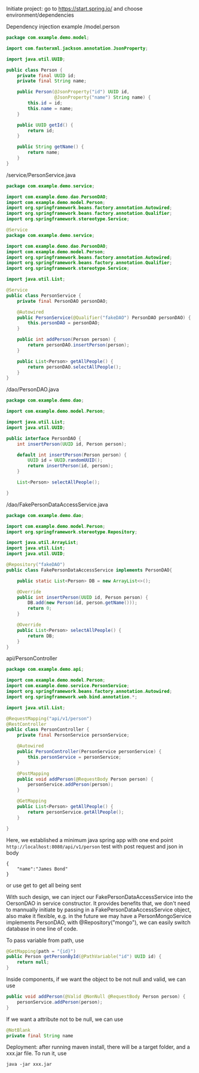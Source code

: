 Initiate project: go to https://start.spring.io/ and choose environment/dependencies

Dependency injection example
/model.person
```java
package com.example.demo.model;

import com.fasterxml.jackson.annotation.JsonProperty;

import java.util.UUID;

public class Person {
    private final UUID id;
    private final String name;

    public Person(@JsonProperty("id") UUID id,
                  @JsonProperty("name") String name) {
        this.id = id;
        this.name = name;
    }

    public UUID getId() {
        return id;
    }

    public String getName() {
        return name;
    }
}
```
/service/PersonService.java
```java
package com.example.demo.service;

import com.example.demo.dao.PersonDAO;
import com.example.demo.model.Person;
import org.springframework.beans.factory.annotation.Autowired;
import org.springframework.beans.factory.annotation.Qualifier;
import org.springframework.stereotype.Service;

@Service
package com.example.demo.service;

import com.example.demo.dao.PersonDAO;
import com.example.demo.model.Person;
import org.springframework.beans.factory.annotation.Autowired;
import org.springframework.beans.factory.annotation.Qualifier;
import org.springframework.stereotype.Service;

import java.util.List;

@Service
public class PersonService {
    private final PersonDAO personDAO;

    @Autowired
    public PersonService(@Qualifier("fakeDAO") PersonDAO personDAO) {
        this.personDAO = personDAO;
    }

    public int addPerson(Person person) {
        return personDAO.insertPerson(person);
    }

    public List<Person> getAllPeople() {
        return personDAO.selectAllPeople();
    }
}
```
/dao/PersonDAO.java
```java
package com.example.demo.dao;

import com.example.demo.model.Person;

import java.util.List;
import java.util.UUID;

public interface PersonDAO {
    int insertPerson(UUID id, Person person);

    default int insertPerson(Person person) {
        UUID id = UUID.randomUUID();
        return insertPerson(id, person);
    }

    List<Person> selectAllPeople();

}

```
/dao/FakePersonDataAccessService.java
```java 
package com.example.demo.dao;

import com.example.demo.model.Person;
import org.springframework.stereotype.Repository;

import java.util.ArrayList;
import java.util.List;
import java.util.UUID;

@Repository("fakeDAO")
public class FakePersonDataAccessService implements PersonDAO{

    public static List<Person> DB = new ArrayList<>();

    @Override
    public int insertPerson(UUID id, Person person) {
        DB.add(new Person(id, person.getName()));
        return 0;
    }

    @Override
    public List<Person> selectAllPeople() {
        return DB;
    }
}
```
api/PersonController
```java
package com.example.demo.api;

import com.example.demo.model.Person;
import com.example.demo.service.PersonService;
import org.springframework.beans.factory.annotation.Autowired;
import org.springframework.web.bind.annotation.*;

import java.util.List;

@RequestMapping("api/v1/person")
@RestController
public class PersonController {
    private final PersonService personService;

    @Autowired
    public PersonController(PersonService personService) {
        this.personService = personService;
    }

    @PostMapping
    public void addPerson(@RequestBody Person person) {
        personService.addPerson(person);
    }

    @GetMapping
    public List<Person> getAllPeople() {
        return personService.getAllPeople();
    }

}
```
Here, we established a minimum java spring app with one end point
`http://localhost:8080/api/v1/person`
test with post request and json in body
```
{
    "name":"James Bond"
}
```
or use get to get all being sent


With such design, we can inject our FakePersonDataAccessService into the OersonDAO in service constructor. It provides benefits that, we don't need to mannually initiate by passing in a FakePersonDataAccessService object, also make it flexible, e.g. in the future we may have a PersonMongoService implements PersonDAO, with @Repository("mongo"), we can easily switch database in one line of code. 

To pass variable from path, use 
```java
@GetMapping(path = "{id}")
public Person getPersonById(@PathVariable("id") UUID id) {
    return null;
}
```

Inside components, if we want the object to be not null and valid, we can use
```java
public void addPerson(@Valid @NonNull @RequestBody Person person) {
    personService.addPerson(person);
}
```

If we want a attribute not to be null, we can use
```java
@NotBlank
private final String name
```

Deployment: after running maven install, there will be a target folder, and a xxx.jar file. To run it, use
```
java -jar xxx.jar
```